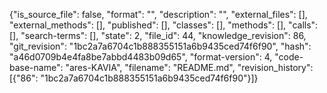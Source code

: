 {"is_source_file": false, "format": "", "description": "", "external_files": [], "external_methods": [], "published": [], "classes": [], "methods": [], "calls": [], "search-terms": [], "state": 2, "file_id": 44, "knowledge_revision": 86, "git_revision": "1bc2a7a6704c1b888355151a6b9435ced74f6f90", "hash": "a46d0709b4e4fa8be7abbd4483b09d65", "format-version": 4, "code-base-name": "ares-KAVIA", "filename": "README.md", "revision_history": [{"86": "1bc2a7a6704c1b888355151a6b9435ced74f6f90"}]}